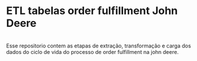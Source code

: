 # ETL tabelas order fulfillment John Deere
<br>
Esse repositorio contem as etapas de extração, transformação e carga dos dados do ciclo de vida do processo de order fulfillment na john deere.